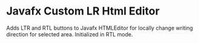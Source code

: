 # Javafx Custom LR Html Editor
Adds LTR and RTL buttons to Javafx HTMLEditor for locally change writing direction for selected area. Initialized in RTL mode.
